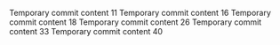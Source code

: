 Temporary commit content 11
Temporary commit content 16
Temporary commit content 18
Temporary commit content 26
Temporary commit content 33
Temporary commit content 40
